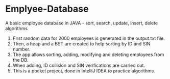 # Emplyee-Database
A basic employee database in JAVA - sort, search, update, insert, delete algorithms

1. First random data for 2000 employees is generated in the output.txt file.
2. Then, a heap and a BST are created to help sorting by ID and SIN number.
3. The app allows sorting, adding, modifying and deleting employees from the DB.
4. When adding, ID collision and SIN verifications are carried out.
5. This is a pocket project, done in IntelliJ IDEA to practice algorithms.

